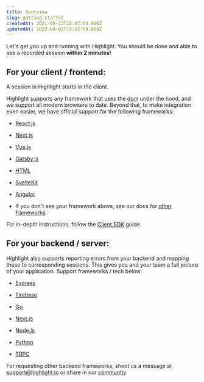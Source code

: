 ```yaml
---
title: Overview
slug: getting-started
createdAt: 2021-09-13T22:07:04.000Z
updatedAt: 2022-04-01T19:52:59.000Z
---
```


Let's get you up and running with Highlight. You should be done and able to see a recorded session **within 2 minutes!**
## For your client / frontend:

A session in Highlight starts in the client. 

Highlight supports any framework that uses the [dom](https://www.w3schools.com/js/js_htmldom.asp) under the hood, and we support all modern browsers to date. Beyond that, to make integration even easier, we have official support for the following frameworks:

-   [React.js](/getting-started/client-sdk/reactjs)

-   [Next.js](/getting-started/client-sdk/nextjs)

-   [Vue.js](/getting-started/client-sdk/vuejs)

-   [Gatsby.js](/getting-started/client-sdk/gatsbyjs)

-   [HTML](/getting-started/client-sdk/html)

-   [SvelteKit](/getting-started/client-sdk/sveltekit)

-   [Angular](/getting-started/client-sdk/angular)

-   If you don't see your framework above, see our docs for [other frameworks](/getting-started/client-sdk/other).

For in-depth instructions, follow the [Client SDK](/getting-started/client-sdk) guide.

## For your backend / server:

Highlight also supports reporting errors from your backend and mapping these to corresponding sessions. This gives you and your team a full picture of your application. Support frameworks / tech below:

-   [Express](/getting-started/backend-sdk/express)

-   [Firebase](/getting-started/backend-sdk/firebase)

-   [Go](/getting-started/backend-sdk/go)

-   [Next.js](/getting-started/backend-sdk/nextjs)

-   [Node.js](/getting-started/backend-sdk/nodejs)

-   [Python](/getting-started/backend-sdk/python)

-   [TRPC](/getting-started/backend-sdk/trpc)


For requesting other backend frameworks, shoot us a message at [support@highlight.io](mailto:support@highlight.io) or share in our [community](https://discord.gg/yxaXEAqgwN)
